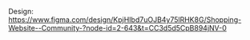 Design: https://www.figma.com/design/KpjHIbd7uOJB4y75lRHK8G/Shopping-Website--Community-?node-id=2-643&t=CC3d5d5CpB894jNV-0

